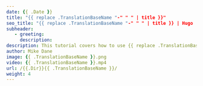 ```yaml
---
date: {{ .Date }}
title: "{{ replace .TranslationBaseName "-" " " | title }}"
seo_title: "{{ replace .TranslationBaseName "-" " " | title }} | Hugo | Giraffe Academy"
subheader:
   - greeting:
     description:
description: This tutorial covers how to use {{ replace .TranslationBaseName "-" " " }} in hugo static site generator.
author: Mike Dane
image: {{ .TranslationBaseName }}.png
video: {{ .TranslationBaseName }}.mp4
url: /{{.Dir}}{{ .TranslationBaseName }}/
weight: 4
---
```

